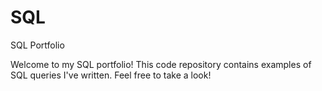 # SQL
SQL Portfolio

Welcome to my SQL portfolio! This code repository contains examples of SQL queries I've written. Feel free to take a look!
